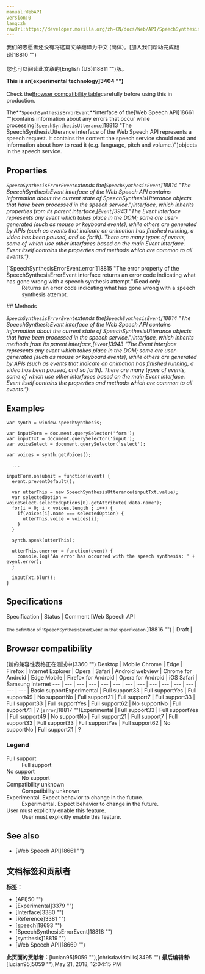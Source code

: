```yaml
---
manual:WebAPI
version:0
lang:zh
rawUrl:https://developer.mozilla.org/zh-CN/docs/Web/API/SpeechSynthesisErrorEvent
---
```




<bdi>我们的志愿者还没有将这篇文章翻译为<bdi>中文 (简体)</bdi>。[加入我们帮助完成翻译]18810 "")<br></br>您也可以阅读此文章的[English (US)]18811 "")版。</bdi>






**This is an[experimental technology]3404 "")**<br></br>Check the[Browser compatibility table](%3222#Browser_compatibility "")carefully before using this in production.




The**`SpeechSynthesisErrorEvent`**interface of the[Web Speech API]18661 "")contains information about any errors that occur while processing[`SpeechSynthesisUtterance`]18813 "The SpeechSynthesisUtterance interface of the Web Speech API represents a speech request. It contains the content the speech service should read and information about how to read it (e.g. language, pitch and volume.)")objects in the speech service.


## Properties<a name="Properties"></a>


<em>`SpeechSynthesisErrorEvent`extends the[`SpeechSynthesisEvent`]18814 "The SpeechSynthesisEvent interface of the Web Speech API contains information about the current state of SpeechSynthesisUtterance objects that have been processed in the speech service.")interface, which inherits properties from its parent interface,[`Event`]3943 "The Event interface represents any event which takes place in the DOM; some are user-generated (such as mouse or keyboard events), while others are generated by APIs (such as events that indicate an animation has finished running, a video has been paused, and so forth). There are many types of events, some of which use other interfaces based on the main Event interface. Event itself contains the properties and methods which are common to all events.").</em>

<dl><dt id=''>[`SpeechSynthesisErrorEvent.error`]18815 "The error property of the SpeechSynthesisErrorEvent interface returns an error code indicating what has gone wrong with a speech synthesis attempt.")Read only</dt><dd>Returns an error code indicating what has gone wrong with a speech synthesis attempt.</dd></dl>
## Methods<a name="Methods"></a>


<em>`SpeechSynthesisErrorEvent`extends the[`SpeechSynthesisEvent`]18814 "The SpeechSynthesisEvent interface of the Web Speech API contains information about the current state of SpeechSynthesisUtterance objects that have been processed in the speech service.")interface, which inherits methods from its parent interface,[`Event`]3943 "The Event interface represents any event which takes place in the DOM; some are user-generated (such as mouse or keyboard events), while others are generated by APIs (such as events that indicate an animation has finished running, a video has been paused, and so forth). There are many types of events, some of which use other interfaces based on the main Event interface. Event itself contains the properties and methods which are common to all events.").</em>


## Examples<a name="Examples"></a>

```
var synth = window.speechSynthesis;

var inputForm = document.querySelector('form');
var inputTxt = document.querySelector('input');
var voiceSelect = document.querySelector('select');

var voices = synth.getVoices();

  ...

inputForm.onsubmit = function(event) {
  event.preventDefault();

  var utterThis = new SpeechSynthesisUtterance(inputTxt.value);
  var selectedOption = voiceSelect.selectedOptions[0].getAttribute('data-name');
  for(i = 0; i < voices.length ; i++) {
    if(voices[i].name === selectedOption) {
      utterThis.voice = voices[i];
    }
  }

  synth.speak(utterThis);

  utterThis.onerror = function(event) {
    console.log('An error has occurred with the speech synthesis: ' + event.error);
  }

  inputTxt.blur();
}
```

## Specifications<a name="Specifications"></a>
Specification | Status | Comment 
[Web Speech API<br></br><small>The definition of &#39;SpeechSynthesisErrorEvent&#39; in that specification.</small>]18816 "") | Draft |  


## Browser compatibility<a name="Browser_compatibility"></a>
[新的兼容性表格正在测试中<i></i>]3360 "")
<abbr>Desktop<i></i></abbr> | <abbr>Mobile<i></i></abbr> 
<abbr>Chrome<i></i></abbr> | <abbr>Edge<i></i></abbr> | <abbr>Firefox<i></i></abbr> | <abbr>Internet Explorer<i></i></abbr> | <abbr>Opera<i></i></abbr> | <abbr>Safari<i></i></abbr> | <abbr>Android webview<i></i></abbr> | <abbr>Chrome for Android<i></i></abbr> | <abbr>Edge Mobile<i></i></abbr> | <abbr>Firefox for Android<i></i></abbr> | <abbr>Opera for Android<i></i></abbr> | <abbr>iOS Safari<i></i></abbr> | <abbr>Samsung Internet<i></i></abbr> 
 ---  |  ---  |  ---  |  ---  |  ---  |  ---  |  ---  |  ---  |  ---  |  ---  |  ---  |  ---  |  ---  |  ---  | 
Basic support<abbr>Experimental<i></i></abbr> | <abbr>Full support</abbr>33 | <abbr>Full support</abbr>Yes | <abbr>Full support</abbr>49 | <abbr>No support</abbr>No | <abbr>Full support</abbr>21 | <abbr>Full support</abbr>7 | <abbr>Full support</abbr>33 | <abbr>Full support</abbr>33 | <abbr>Full support</abbr>Yes | <abbr>Full support</abbr>62 | <abbr>No support</abbr>No | <abbr>Full support</abbr>7.1 | <abbr>?</abbr> 
[`error`]18817 "")<abbr>Experimental<i></i></abbr> | <abbr>Full support</abbr>33 | <abbr>Full support</abbr>Yes | <abbr>Full support</abbr>49 | <abbr>No support</abbr>No | <abbr>Full support</abbr>21 | <abbr>Full support</abbr>7 | <abbr>Full support</abbr>33 | <abbr>Full support</abbr>33 | <abbr>Full support</abbr>Yes | <abbr>Full support</abbr>62 | <abbr>No support</abbr>No | <abbr>Full support</abbr>7.1 | <abbr>?</abbr> 


### Legend<a name="Legend"></a>
<dl><dt id=''><abbr>Full support</abbr></dt><dd>Full support</dd><dt id=''><abbr>No support</abbr></dt><dd>No support</dd><dt id=''><abbr>Compatibility unknown</abbr></dt><dd>Compatibility unknown</dd><dt id=''><abbr>Experimental. Expect behavior to change in the future.<i></i></abbr></dt><dd>Experimental. Expect behavior to change in the future.</dd><dt id=''><abbr>User must explicitly enable this feature.<i></i></abbr></dt><dd>User must explicitly enable this feature.</dd></dl>


## See also<a name="See_also"></a>

* [Web Speech API]18661 "")



## 文档标签和贡献者
**标签：**
* [API]50 "")
* [Experimental]3379 "")
* [Interface]3380 "")
* [Reference]3381 "")
* [speech]18693 "")
* [SpeechSynthesisErrorEvent]18818 "")
* [synthesis]18819 "")
* [Web Speech API]18669 "")

**此页面的贡献者：**[lucian95]5059 ""),[chrisdavidmills]3495 "")
**最后编辑者:**[lucian95]5059 ""),<time>May 21, 2018, 12:04:15 PM</time>


